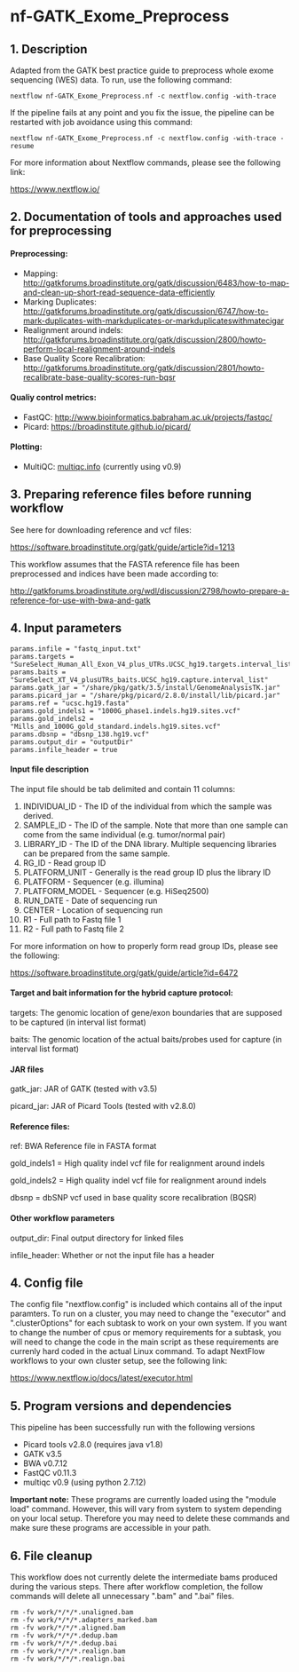 # nf-GATK_Exome_Preprocess

## 1. Description
Adapted from the GATK best practice guide to preprocess whole exome sequencing (WES) data. To run, use the following command:

```
nextflow nf-GATK_Exome_Preprocess.nf -c nextflow.config -with-trace
```

If the pipeline fails at any point and you fix the issue, the pipeline can be restarted with job avoidance using this command:
```
nextflow nf-GATK_Exome_Preprocess.nf -c nextflow.config -with-trace -resume
```

For more information about Nextflow commands, please see the following link:

https://www.nextflow.io/


## 2. Documentation of tools and approaches used for preprocessing
#### Preprocessing:
- Mapping: http://gatkforums.broadinstitute.org/gatk/discussion/6483/how-to-map-and-clean-up-short-read-sequence-data-efficiently
- Marking Duplicates: http://gatkforums.broadinstitute.org/gatk/discussion/6747/how-to-mark-duplicates-with-markduplicates-or-markduplicateswithmatecigar
- Realignment around indels: http://gatkforums.broadinstitute.org/gatk/discussion/2800/howto-perform-local-realignment-around-indels
- Base Quality Score Recalibration: http://gatkforums.broadinstitute.org/gatk/discussion/2801/howto-recalibrate-base-quality-scores-run-bqsr

#### Qualiy control metrics:
- FastQC: http://www.bioinformatics.babraham.ac.uk/projects/fastqc/
- Picard: https://broadinstitute.github.io/picard/

#### Plotting:
- MultiQC: [multiqc.info](multiqc.info) (currently using v0.9)

## 3. Preparing reference files before running workflow
See here for downloading reference and vcf files:

https://software.broadinstitute.org/gatk/guide/article?id=1213

This workflow assumes that the FASTA reference file has been preprocessed and indices have been made according to:

http://gatkforums.broadinstitute.org/wdl/discussion/2798/howto-prepare-a-reference-for-use-with-bwa-and-gatk

## 4. Input parameters
```
params.infile = "fastq_input.txt"
params.targets = "SureSelect_Human_All_Exon_V4_plus_UTRs.UCSC_hg19.targets.interval_list"
params.baits = "SureSelect_XT_V4_plusUTRs_baits.UCSC_hg19.capture.interval_list"
params.gatk_jar = "/share/pkg/gatk/3.5/install/GenomeAnalysisTK.jar"
params.picard_jar = "/share/pkg/picard/2.8.0/install/lib/picard.jar"
params.ref = "ucsc.hg19.fasta"
params.gold_indels1 = "1000G_phase1.indels.hg19.sites.vcf"
params.gold_indels2 = "Mills_and_1000G_gold_standard.indels.hg19.sites.vcf"
params.dbsnp = "dbsnp_138.hg19.vcf"
params.output_dir = "outputDir"
params.infile_header = true
```

#### Input file description
The input file should be tab delimited and contain 11 columns: 
  1. INDIVIDUAl_ID - The ID of the individual from which the sample was derived.
  2. SAMPLE_ID - The ID of the sample. Note that more than one sample can come from the same individual (e.g. tumor/normal pair)
  3. LIBRARY_ID - The ID of the DNA library. Multiple sequencing libraries can be prepared from the same sample.
  4. RG_ID - Read group ID
  5. PLATFORM_UNIT - Generally is the read group ID plus the library ID
  6. PLATFORM - Sequencer (e.g. illumina)
  7. PLATFORM_MODEL - Sequencer (e.g. HiSeq2500)
  8. RUN_DATE - Date of sequencing run
  9. CENTER - Location of sequencing run
  10. R1 - Full path to Fastq file 1
  11. R2 - Full path to Fastq file 2

For more information on how to properly form read group IDs, please see the following:

https://software.broadinstitute.org/gatk/guide/article?id=6472


#### Target and bait information for the hybrid capture protocol:
targets: The genomic location of gene/exon boundaries that are supposed to be captured (in interval list format)

baits: The genomic location of the actual baits/probes used for capture (in interval list format)

#### JAR files
gatk_jar: JAR of GATK (tested with v3.5)

picard_jar: JAR of Picard Tools (tested with v2.8.0)

#### Reference files:
ref: BWA Reference file in FASTA format

gold_indels1 = High quality indel vcf file for realignment around indels

gold_indels2 = High quality indel vcf file for realignment around indels

dbsnp = dbSNP vcf used in base quality score recalibration (BQSR)

#### Other workflow parameters
output_dir: Final output directory for linked files

infile_header: Whether or not the input file has a header

## 4. Config file
The config file "nextflow.config" is included which contains all of the input paramters. To run on a cluster, you may need to change the "executor" and ".clusterOptions" for each subtask to work on your own system. If you want to change the number of cpus or memory requirements for a subtask, you will need to change the code in the main script as these requirements are currenly hard coded in the actual Linux command. To adapt NextFlow workflows to your own cluster setup, see the following link: 

https://www.nextflow.io/docs/latest/executor.html

## 5. Program versions and dependencies
This pipeline has been successfully run with the following versions
  - Picard tools v2.8.0 (requires java v1.8)
  - GATK v3.5
  - BWA v0.7.12
  - FastQC v0.11.3
  - multiqc v0.9 (using python 2.7.12)

**Important note:** These programs are currently loaded using the "module load" command. However, this will vary from system to system depending on your local setup. Therefore you may need to delete these commands and make sure these programs are accessible in your path.

## 6. File cleanup
This workflow does not currently delete the intermediate bams produced during the various steps. There after workflow completion, the follow commands will delete all unnecessary ".bam" and ".bai" files.

```
rm -fv work/*/*/*.unaligned.bam
rm -fv work/*/*/*.adapters_marked.bam
rm -fv work/*/*/*.aligned.bam
rm -fv work/*/*/*.dedup.bam
rm -fv work/*/*/*.dedup.bai
rm -fv work/*/*/*.realign.bam
rm -fv work/*/*/*.realign.bai
```





